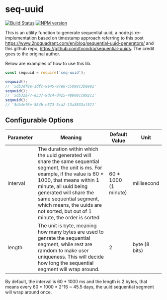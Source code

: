 # seq-uuid 

[![Build Status](https://travis-ci.org/ywchang/seq-uuid.svg?branch=master)](https://travis-ci.org/ywchang/seq-uuid)
[![NPM version](https://img.shields.io/npm/v/seq-uuid)](https://www.npmjs.com/package/seq-uuid)


This is an utility function to generate sequential uuid, a node.js re-implementation based on timestamp approach referring to this post https://www.2ndquadrant.com/en/blog/sequential-uuid-generators/ and this github repo, https://github.com/tvondra/sequential-uuids. The credit goes to the original author.

Below are examples of how to use this lib.

```javascript
const sequuid = require('seq-uuid');

sequuid();
// '5db3df8e-1dfc-9e45-97e8-c5098c3be982'
sequuid();
// '5db32a77-e337-9dc4-d425-48908cc092c1'
sequuid();
// '5db4e76e-584b-e573-5ca2-13a5833af521'
```

## Configurable Options

Parameter | Meaning | Default Value | Unit
--- | --- | --- | --- 
interval | The duration within which the uuid generated will share the same sequential segment, the unit is ms. For example, if the value is 60 * 1000, that means within 1 minute, all uuid being generated will share the same sequential segment, which means, the uuids are not sorted, but out of 1 minute, the order is sorted | 60 * 1000 <br />(1 minute) | millisecond
length | The unit is byte, meaning how many bytes are used to genrate the sequential segment, while rest are ramdom to make user uniqueness. This will decide how long the sequential segment will wrap around. | 2 | byte (8 bits)

By default, the interval is 60 * 1000 ms and the length is 2 bytes, that means every 60 * 1000 * 2^16 ~ 45.5 days, the uuid sequential segment will wrap around once.


